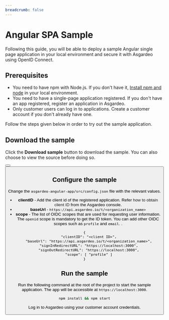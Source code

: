```yaml
---
breadcrumb: false
---
```


# Angular SPA Sample

Following this guide, you will be able to deploy a sample Angular single page application in your local environment and secure it with Asgardeo using OpenID Connect.

## Prerequisites

- You need to have npm with Node.js. If you don't have it, [Install npm and node](https://www.npmjs.com/get-npm) in your local environment.
- You need to have a single-page application registered. If you don't have an app registered, <a :href="$withBase('/guides/applications/register-single-page-app/')">register an application</a> in Asgardeo.
- Only <a :href="$withBase('/guides/users/manage-customers/')">customer</a> users can log in to applications. <a :href="$withBase('/guides/users/manage-customers/#onboard-customer-user')">Create a customer account</a> if you don't already have one.

Follow the steps given below in order to try out the sample application.

## Download the sample

Click the **Download sample** button to download the sample. You can also choose to view the source before doing so. 

<Button 
    buttonType='grey-outlined-icon'
    displayType='inline-button'
    buttonText='Download sample'
    startIconPath='images/technologies/angular-logo.svg'
    endIconPath='icons/downloadIcon.svg'
    externalLink='https://github.com/asgardeo/asgardeo-auth-angular-sdk/releases/latest/download/asgardeo-angular-app.zip'
    v-bind:openInNewTab='true'
/>
<Button 
    buttonType='grey-outlined-icon'
    displayType='inline-button'
    buttonText='View source'
    endIconPath='images/technologies/github-logo.svg'
    externalLink='https://github.com/asgardeo/asgardeo-auth-angular-sdk/tree/main/samples/asgardeo-angular-app'
    v-bind:openInNewTab='true'
/>

## Configure the sample

Change the `asgardeo-angular-app/src/config.json` file with the relevant values.

- **clientID** - Add the client id of the registered application. Refer <a :href="$withBase('/guides/authentication/oidc/discover-oidc-configs/#obtain-client-id')">how to obtain client ID</a> from the Asgardeo console.
- **baseUrl** - `https://api.asgardeo.io/t/<organization_name>`
- **scope** - The list of OIDC scopes that are used for requesting user information. The ``openid`` scope is mandatory to get the ID token. You can add other OIDC scopes such as ``profile`` and ``email``.
.

``` json{2,3,6} no-line-numbers
{
    "clientID": "<client ID>",
    "baseUrl": "https://api.asgardeo.io/t/<organization_name>",
    "signInRedirectURL": "https://localhost:3000",
    "signOutRedirectURL": "https://localhost:3000",
    "scope": [ "profile" ]
}
```

## Run the sample

Run the following command at the root of the project to start the sample application. The app will be accessible at `https://localhost:3000`. 

```bash no-line-numbers
npm install && npm start
```
Log in to Asgardeo using your customer account credentials.

